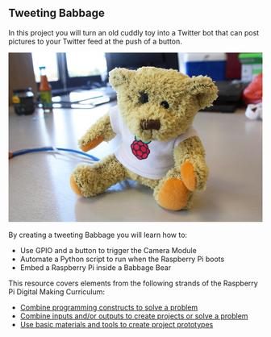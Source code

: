 ## Tweeting Babbage

In this project you will turn an old cuddly toy into a Twitter bot that can post pictures to your Twitter feed at the push of a button.

![babbage](images/tweeting-babbage.jpg)

By creating a tweeting Babbage you will learn how to:

- Use GPIO and a button to trigger the Camera Module
- Automate a Python script to run when the Raspberry Pi boots
- Embed a Raspberry Pi inside a Babbage Bear

This resource covers elements from the following strands of the Raspberry Pi Digital Making Curriculum:

- [Combine programming constructs to solve a problem](https://www.raspberrypi.org/curriculum/programming/builder)
- [Combine inputs and/or outputs to create projects or solve a problem](https://www.raspberrypi.org/curriculum/physical-computing/builder)
- [Use basic materials and tools to create project prototypes](https://www.raspberrypi.org/curriculum/manufacture/creator)
